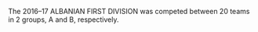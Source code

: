 The 2016–17 ALBANIAN FIRST DIVISION was competed between 20 teams in 2 groups, A and B, respectively.
